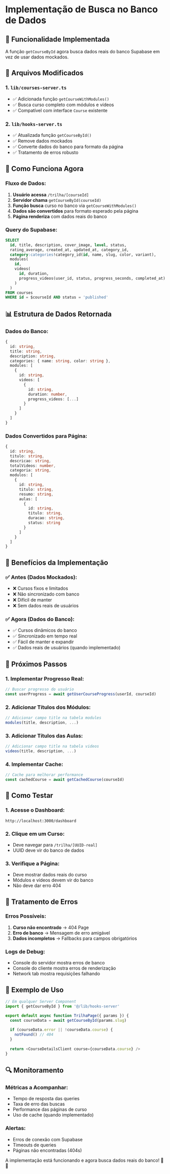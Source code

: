 # Implementação de Busca no Banco de Dados

## 🚀 **Funcionalidade Implementada**

A função `getCourseById` agora busca dados reais do banco Supabase em vez de usar dados mockados.

## 📁 **Arquivos Modificados**

### 1. **`lib/courses-server.ts`**
- ✅ Adicionada função `getCourseWithModules()`
- ✅ Busca curso completo com módulos e vídeos
- ✅ Compatível com interface `Course` existente

### 2. **`lib/hooks-server.ts`**
- ✅ Atualizada função `getCourseById()`
- ✅ Remove dados mockados
- ✅ Converte dados do banco para formato da página
- ✅ Tratamento de erros robusto

## 🔧 **Como Funciona Agora**

### **Fluxo de Dados:**

1. **Usuário acessa** `/trilha/[courseId]`
2. **Servidor chama** `getCourseById(courseId)`
3. **Função busca** curso no banco via `getCourseWithModules()`
4. **Dados são convertidos** para formato esperado pela página
5. **Página renderiza** com dados reais do banco

### **Query do Supabase:**

```sql
SELECT 
  id, title, description, cover_image, level, status,
  rating_average, created_at, updated_at, category_id,
  category:categories!category_id(id, name, slug, color, variant),
  modules(
    id,
    videos(
      id, duration,
      progress_videos(user_id, status, progress_seconds, completed_at)
    )
  )
FROM courses 
WHERE id = $courseId AND status = 'published'
```

## 📊 **Estrutura de Dados Retornada**

### **Dados do Banco:**
```typescript
{
  id: string,
  title: string,
  description: string,
  categories: { name: string, color: string },
  modules: [
    {
      id: string,
      videos: [
        {
          id: string,
          duration: number,
          progress_videos: [...]
        }
      ]
    }
  ]
}
```

### **Dados Convertidos para Página:**
```typescript
{
  id: string,
  titulo: string,
  descricao: string,
  totalVideos: number,
  categoria: string,
  modulos: [
    {
      id: string,
      titulo: string,
      resumo: string,
      aulas: [
        {
          id: string,
          titulo: string,
          duracao: string,
          status: string
        }
      ]
    }
  ]
}
```

## 🎯 **Benefícios da Implementação**

### **✅ Antes (Dados Mockados):**
- ❌ Cursos fixos e limitados
- ❌ Não sincronizado com banco
- ❌ Difícil de manter
- ❌ Sem dados reais de usuários

### **✅ Agora (Dados do Banco):**
- ✅ Cursos dinâmicos do banco
- ✅ Sincronizado em tempo real
- ✅ Fácil de manter e expandir
- ✅ Dados reais de usuários (quando implementado)

## 🔮 **Próximos Passos**

### **1. Implementar Progresso Real:**
```typescript
// Buscar progresso do usuário
const userProgress = await getUserCourseProgress(userId, courseId)
```

### **2. Adicionar Títulos dos Módulos:**
```typescript
// Adicionar campo title na tabela modules
modules(title, description, ...)
```

### **3. Adicionar Títulos das Aulas:**
```typescript
// Adicionar campo title na tabela videos
videos(title, description, ...)
```

### **4. Implementar Cache:**
```typescript
// Cache para melhorar performance
const cachedCourse = await getCachedCourse(courseId)
```

## 🧪 **Como Testar**

### **1. Acesse o Dashboard:**
```
http://localhost:3000/dashboard
```

### **2. Clique em um Curso:**
- Deve navegar para `/trilha/[UUID-real]`
- UUID deve vir do banco de dados

### **3. Verifique a Página:**
- Deve mostrar dados reais do curso
- Módulos e vídeos devem vir do banco
- Não deve dar erro 404

## 🚨 **Tratamento de Erros**

### **Erros Possíveis:**
1. **Curso não encontrado** → 404 Page
2. **Erro de banco** → Mensagem de erro amigável
3. **Dados incompletos** → Fallbacks para campos obrigatórios

### **Logs de Debug:**
- Console do servidor mostra erros de banco
- Console do cliente mostra erros de renderização
- Network tab mostra requisições falhando

## 📝 **Exemplo de Uso**

```typescript
// Em qualquer Server Component
import { getCourseById } from '@/lib/hooks-server'

export default async function TrilhaPage({ params }) {
  const courseData = await getCourseById(params.slug)
  
  if (courseData.error || !courseData.course) {
    notFound() // 404
  }
  
  return <CourseDetailsClient course={courseData.course} />
}
```

## 🔍 **Monitoramento**

### **Métricas a Acompanhar:**
- Tempo de resposta das queries
- Taxa de erro das buscas
- Performance das páginas de curso
- Uso de cache (quando implementado)

### **Alertas:**
- Erros de conexão com Supabase
- Timeouts de queries
- Páginas não encontradas (404s)

A implementação está funcionando e agora busca dados reais do banco! 🎉✨
